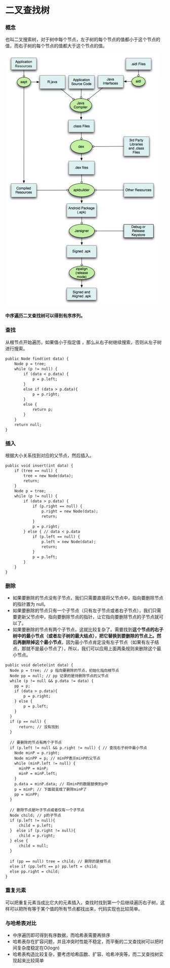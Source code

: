 # 二叉查找树

### 概念

也叫二叉搜索树，对于树中每个节点，左子树的每个节点的值都小于这个节点的值，而右子树的每个节点的值都大于这个节点的值。

![&#x4E8C;&#x53C9;&#x67E5;&#x627E;&#x6811;&#x793A;&#x4F8B;](../../../.gitbook/assets/image%20%2838%29.png)

**中序遍历二叉查找树可以得到有序序列。**

### 查找

从根节点开始遍历，如果值小于指定值 ，那么从右子树继续搜索，否则从左子树进行搜索。

```text
public Node find(int data) {    
    Node p = tree;    
    while (p != null) {      
        if (data < p.data) {
            p = p.left;      
        }
        else if (data > p.data){
            p = p.right;
        }      
        else {
            return p;
        }    
    }    
    return null;  
}
```

### 插入

根据大小关系找到对应的父节点，然后插入。

```text
public void insert(int data) { 
    if (tree == null) { 
        tree = new Node(data); 
        return; 
    } 
    Node p = tree; 
    while (p != null) { 
        if (data > p.data) { 
            if (p.right == null) { 
                p.right = new Node(data); 
                return; 
            } 
            p = p.right; 
        } else { // data < p.data
            if (p.left == null) { 
                p.left = new Node(data); 
                return; 
            } 
            p = p.left; 
        } 
    }
}
```

### 删除

* 如果要删除的节点没有子节点，我们只需要直接将父节点中，指向要删除节点的指针置为 null。
* 如果要删除的节点只有一个子节点（只有左子节点或者右子节点），我们只需要更新父节点中，指向要删除节点的指针，让它指向要删除节点的子节点就可以了。
* 如果要删除的节点有两个子节点，这就比较复杂了。需要找到**这个节点的右子树中的最小节点（或者左子树的最大结点），把它替换到要删除的节点上。然后再删除掉这个最小节点**，因为最小节点肯定没有左子节点（如果有左子结点，那就不是最小节点了），所以，我们可以应用上面两条规则来删除这个最小节点。

```text
public void delete(int data) {
  Node p = tree; // p 指向要删除的节点，初始化指向根节点
  Node pp = null; // pp 记录的是待删除节点的父节点
  while (p != null && p.data != data) {
    pp = p;
    if (data > p.data){
        p = p.right;
    } else {
        p = p.left;
    }
  }
  if (p == null) {
      return; // 没有找到
  }

  // 要删除的节点有两个子节点
  if (p.left != null && p.right != null) { // 查找右子树中最小节点
    Node minP = p.right;
    Node minPP = p; // minPP表示minP的父节点
    while (minP.left != null) {
      minPP = minP;
      minP = minP.left;
    }
    p.data = minP.data; // 将minP的数据替换到p中
    p = minP; // 下面就变成了删除minP了
    pp = minPP;
  }

  // 删除节点是叶子节点或者仅有一个子节点
  Node child; // p的子节点
  if (p.left != null){
      child = p.left;
  }  else if (p.right != null){
      child = p.right;
  } else {
      child = null;
  }

  if (pp == null) tree = child; // 删除的是根节点
  else if (pp.left == p) pp.left = child;
  else pp.right = child;
}
```

###  重复元素

可以把重复元素当成比它大的元素插入，查找时找到第一个后继续遍历右子树，这样可以把所有等于某个值的所有节点都找出来，代码实现也比较简单。

### 与哈希表对比

* 中序遍历即可得到有序数据，而哈希表需要再排序
* 哈希表存在扩容问题，并且冲突时性能不稳定，而平衡的二叉查找树可以把时间复杂度稳定在O\(logn\)
* 哈希表构造比较复杂，要考虑哈希函数、扩容、哈希冲突等，而二叉查找树实现起来比较简单 

